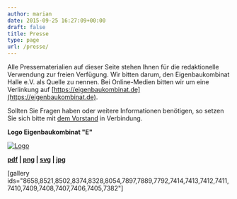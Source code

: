 ```yaml
---
author: marian
date: 2015-09-25 16:27:09+00:00
draft: false
title: Presse
type: page
url: /presse/
---
```


Alle Pressematerialien auf dieser Seite stehen Ihnen für die redaktionelle Verwendung zur freien Verfügung. Wir bitten darum, den Eigenbaukombinat Halle e.V. als Quelle zu nennen. Bei Online-Medien bitten wir um eine Verlinkung auf [https://eigenbaukombinat.de](https://eigenbaukombinat.de).

Sollten Sie Fragen haben oder weitere Informationen benötigen, so setzen Sie sich bitte mit [dem Vorstand](mailto:vorstand@eigenbaukombinat.de?subject=Presseanfrage) in Verbindung.



**Logo Eigenbaukombinat "E"**




[![Logo](https://eigenbaukombinat.de/wp-content/uploads/2013/05/Logo-298x300.png)
](https://eigenbaukombinat.de/wp-content/uploads/2013/05/Logo.png)




**[pdf](https://eigenbaukombinat.de/wp-content/uploads/2013/05/logo.pdf) | [png](https://eigenbaukombinat.de/wp-content/uploads/2013/05/Logo.png) | [svg](https://eigenbaukombinat.de/wp-content/uploads/2013/05/logo.svg) | [jpg](https://eigenbaukombinat.de/wp-content/uploads/2013/05/Logo-1018x1024.jpg)**



[gallery ids="8658,8521,8502,8374,8328,8054,7897,7889,7792,7414,7413,7412,7411,7410,7409,7408,7407,7406,7405,7382"]
